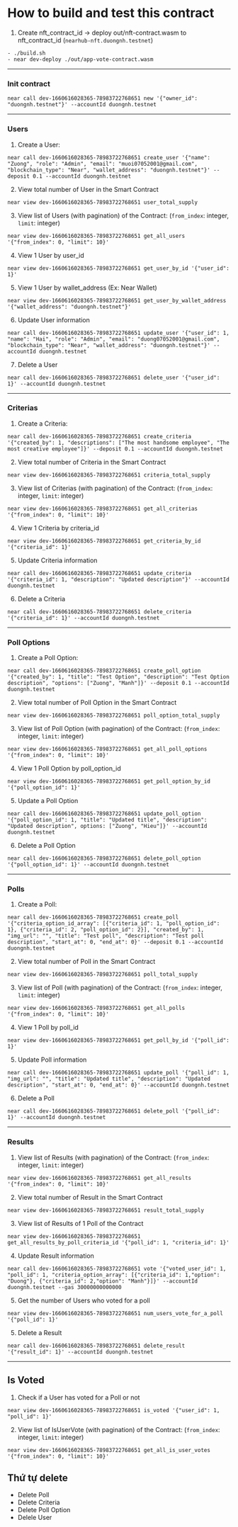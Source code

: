 # How to build and test this contract

1. Create nft_contract_id -> deploy out/nft-contract.wasm to nft_contract_id (`nearhub-nft.duongnh.testnet`)

```
- ./build.sh
- near dev-deploy ./out/app-vote-contract.wasm
```

---

### Init contract

```
near call dev-1660616028365-78983722768651 new '{"owner_id": "duongnh.testnet"}' --accountId duongnh.testnet
```

---

### Users

1. Create a User:

```
near call dev-1660616028365-78983722768651 create_user '{"name": "Zuong", "role": "Admin", "email": "muoi07052001@gmail.com", "blockchain_type": "Near", "wallet_address": "duongnh.testnet"}' --deposit 0.1 --accountId duongnh.testnet
```

2. View total number of User in the Smart Contract
```
near view dev-1660616028365-78983722768651 user_total_supply
```

3. View list of Users (with pagination) of the Contract: (`from_index`: integer, `limit`: integer)

```
near view dev-1660616028365-78983722768651 get_all_users '{"from_index": 0, "limit": 10}'
```

4. View 1 User by user_id

```
near view dev-1660616028365-78983722768651 get_user_by_id '{"user_id": 1}'
```

5. View 1 User by wallet_address (Ex: Near Wallet)

```
near view dev-1660616028365-78983722768651 get_user_by_wallet_address '{"wallet_address": "duongnh.testnet"}'
```

6. Update User information

```
near call dev-1660616028365-78983722768651 update_user '{"user_id": 1, "name": "Hai", "role": "Admin", "email": "duong07052001@gmail.com", "blockchain_type": "Near", "wallet_address": "duongnh.testnet"}' --accountId duongnh.testnet
```

7. Delete a User

```
near call dev-1660616028365-78983722768651 delete_user '{"user_id": 1}' --accountId duongnh.testnet
```

---

### Criterias

1. Create a Criteria:

```
near call dev-1660616028365-78983722768651 create_criteria '{"created_by": 1, "descriptions": ["The most handsome employee", "The most creative employee"]}' --deposit 0.1 --accountId duongnh.testnet
```

2. View total number of Criteria in the Smart Contract
```
near view dev-1660616028365-78983722768651 criteria_total_supply
```

3. View list of Criterias (with pagination) of the Contract: (`from_index`: integer, `limit`: integer)

```
near view dev-1660616028365-78983722768651 get_all_criterias '{"from_index": 0, "limit": 10}'
```
4. View 1 Criteria by criteria_id

```
near view dev-1660616028365-78983722768651 get_criteria_by_id '{"criteria_id": 1}'
```

5. Update Criteria information

```
near call dev-1660616028365-78983722768651 update_criteria '{"criteria_id": 1, "description": "Updated description"}' --accountId duongnh.testnet
```

6. Delete a Criteria

```
near call dev-1660616028365-78983722768651 delete_criteria '{"criteria_id": 1}' --accountId duongnh.testnet
```

---

### Poll Options

1. Create a Poll Option:

```
near call dev-1660616028365-78983722768651 create_poll_option '{"created_by": 1, "title": "Test Option", "description": "Test Option description", "options": ["Zuong", "Manh"]}' --deposit 0.1 --accountId duongnh.testnet
```

2. View total number of Poll Option in the Smart Contract
```
near view dev-1660616028365-78983722768651 poll_option_total_supply
```

3. View list of Poll Option (with pagination) of the Contract: (`from_index`: integer, `limit`: integer)

```
near view dev-1660616028365-78983722768651 get_all_poll_options '{"from_index": 0, "limit": 10}'
```

4. View 1 Poll Option by poll_option_id

```
near view dev-1660616028365-78983722768651 get_poll_option_by_id '{"poll_option_id": 1}'
```

5. Update a Poll Option

```
near call dev-1660616028365-78983722768651 update_poll_option '{"poll_option_id": 1, "title": "Updated title", "description": "Updated description", options: ["Zuong", "Hieu"]}' --accountId duongnh.testnet
```

6. Delete a Poll Option

```
near call dev-1660616028365-78983722768651 delete_poll_option '{"poll_option_id": 1}' --accountId duongnh.testnet
```

---

### Polls

1. Create a Poll:

```
near call dev-1660616028365-78983722768651 create_poll '{"criteria_option_id_array": [{"criteria_id": 1, "poll_option_id": 1}, {"criteria_id": 2, "poll_option_id": 2}], "created_by": 1, "img_url": "", "title": "Test poll", "description": "Test poll description", "start_at": 0, "end_at": 0}' --deposit 0.1 --accountId duongnh.testnet
```

2. View total number of Poll in the Smart Contract
```
near view dev-1660616028365-78983722768651 poll_total_supply
```

3. View list of Poll (with pagination) of the Contract: (`from_index`: integer, `limit`: integer)

```
near view dev-1660616028365-78983722768651 get_all_polls '{"from_index": 0, "limit": 10}'
```

4. View 1 Poll by poll_id

```
near view dev-1660616028365-78983722768651 get_poll_by_id '{"poll_id": 1}'
```

5. Update Poll information

```
near call dev-1660616028365-78983722768651 update_poll '{"poll_id": 1, "img_url": "", "title": "Updated title", "description": "Updated description", "start_at": 0, "end_at": 0}' --accountId duongnh.testnet
```

6. Delete a Poll

```
near call dev-1660616028365-78983722768651 delete_poll '{"poll_id": 1}' --accountId duongnh.testnet
```

---
### Results
1. View list of Results (with pagination) of the Contract: (`from_index`: integer, `limit`: integer)

```
near view dev-1660616028365-78983722768651 get_all_results '{"from_index": 0, "limit": 10}'
```

2. View total number of Result in the Smart Contract
```
near view dev-1660616028365-78983722768651 result_total_supply
```

3. View list of Results of 1 Poll of the Contract

```
near view dev-1660616028365-78983722768651 get_all_results_by_poll_criteria_id '{"poll_id": 1, "criteria_id": 1}'

```

4. Update Result information

```
near call dev-1660616028365-78983722768651 vote '{"voted_user_id": 1, "poll_id": 1, "criteria_option_array": [{"criteria_id": 1,"option": "Duong"}, {"criteria_id": 2,"option": "Manh"}]}' --accountId duongnh.testnet --gas 30000000000000
```

5. Get the number of Users who voted for a poll
```
near view dev-1660616028365-78983722768651 num_users_vote_for_a_poll '{"poll_id": 1}'
```

5. Delete a Result

```
near call dev-1660616028365-78983722768651 delete_result '{"result_id": 1}' --accountId duongnh.testnet
```

---
## Is Voted
1. Check if a User has voted for a Poll or not
```
near view dev-1660616028365-78983722768651 is_voted '{"user_id": 1, "poll_id": 1}'
```

2. View list of IsUserVote (with pagination) of the Contract: (`from_index`: integer, `limit`: integer)
```
near view dev-1660616028365-78983722768651 get_all_is_user_votes '{"from_index": 0, "limit": 10}'
```

## Thứ tự delete
- Delete Poll
- Delete Criteria
- Delete Poll Option
- Delele User